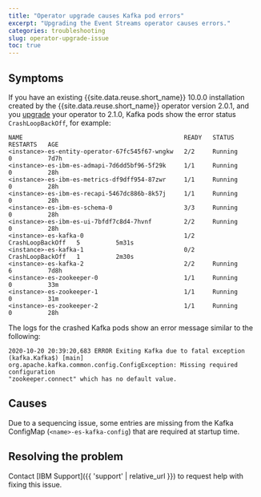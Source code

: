 ```yaml
---
title: "Operator upgrade causes Kafka pod errors"
excerpt: "Upgrading the Event Streams operator causes errors."
categories: troubleshooting
slug: operator-upgrade-issue
toc: true
---
```


## Symptoms

If you have an existing {{site.data.reuse.short_name}} 10.0.0 installation created by the {{site.data.reuse.short_name}} operator version 2.0.1, and you [upgrade](../../installing/upgrading/) your operator to 2.1.0, Kafka pods show the error status `CrashLoopBackOff`, for example:

```
NAME                                             READY   STATUS             RESTARTS   AGE
<instance>-es-entity-operator-67fc545f67-wngkw   2/2     Running            0          7d7h
<instance>-es-ibm-es-admapi-7d6dd5bf96-5f29k     1/1     Running            0          28h
<instance>-es-ibm-es-metrics-df9dff954-87zwr     1/1     Running            0          28h
<instance>-es-ibm-es-recapi-5467dc886b-8k57j     1/1     Running            0          28h
<instance>-es-ibm-es-schema-0                    3/3     Running            0          28h
<instance>-es-ibm-es-ui-7bfdf7c8d4-7hvnf         2/2     Running            0          28h
<instance>-es-kafka-0                            1/2     CrashLoopBackOff   5          5m31s
<instance>-es-kafka-1                            0/2     CrashLoopBackOff   1          2m30s
<instance>-es-kafka-2                            2/2     Running            6          7d8h
<instance>-es-zookeeper-0                        1/1     Running            0          33m
<instance>-es-zookeeper-1                        1/1     Running            0          31m
<instance>-es-zookeeper-2                        1/1     Running            0          28h
```

The logs for the crashed Kafka pods show an error message similar to the following:

```
2020-10-20 20:39:20,683 ERROR Exiting Kafka due to fatal exception (kafka.Kafka$) [main]
org.apache.kafka.common.config.ConfigException: Missing required configuration
"zookeeper.connect" which has no default value.
```

## Causes

Due to a sequencing issue, some entries are missing from the Kafka ConfigMap (`<name>-es-kafka-config`) that are required at startup time.

## Resolving the problem

Contact [IBM Support]({{ 'support' | relative_url }}) to request help with fixing this issue.

